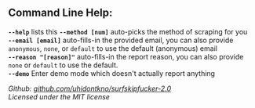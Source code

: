 ## Command Line Help:
**`--help`** lists this
**`--method [num]`** auto-picks the method of scraping for you <br>
**`--email [email]`** auto-fills-in the provided email, you can also provide `anonymous`, `none`, or `default` to use the default (anonymous) email <br>
**`--reason "[reason]"`** auto-fills-in the report reason, you can also provide `none` or `default` to use the default. <br>
**`--demo`** Enter demo mode which doesn't actually report anything <br>

*Github: [github.com/uhidontkno/surfskipfucker-2.0](https://github.com/uhidontkno/surfskipfucker-2.0)* <br>
*Licensed under the MIT license*
